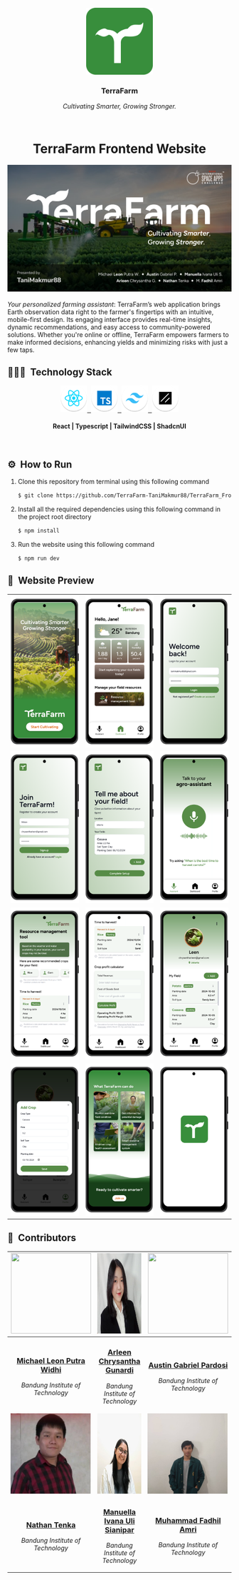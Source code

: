 <br>
<div align="center">
    <div >
        <img height="150px" src="./assets/logo.svg" alt=""/>
    </div>
    <div>
            <h3><b>TerraFarm</b></h3>
            <p><i>Cultivating Smarter, Growing Stronger.</i></p>
    </div>      
</div>
<br>
<h1 align="center">TerraFarm Frontend Website</h1>
<div align="center">

<img src="./assets/cover.png" alt=""/>

</div>
<br>
<i>Your personalized farming assistant</i>: TerraFarm’s web application brings Earth observation data right to the farmer's fingertips with an intuitive, mobile-first design. Its engaging interface provides real-time insights, dynamic recommendations, and easy access to community-powered solutions. Whether you're online or offline, TerraFarm empowers farmers to make informed decisions, enhancing yields and minimizing risks with just a few taps.

## 👨🏻‍💻 &nbsp;Technology Stack

<div align="center">
<a href="https://react.dev/">
<kbd>
<img src="./assets/logo/react.png" height="60" />
</kbd>
</a>

<a href="https://www.typescriptlang.org/">
<kbd>
<img src="./assets/logo/ts.png" height="60" />
</kbd>
</a>

<a href="https://tailwindcss.com/">
<kbd>
<img src="./assets/logo/tailwind.png" height="60" />
</kbd>
</a>

<a href="https://ui.shadcn.com/">
<kbd>
<img src="./assets/logo/ShadcnUI.png" height="60" />
</kbd>
</a>
</div>
<div align="center">
<h4>React | Typescript  | TailwindCSS | ShadcnUI</h4>
</div>
<br>

## ⚙️ &nbsp;How to Run
1. Clone this repository from terminal using this following command
   ```bash
   $ git clone https://github.com/TerraFarm-TaniMakmur88/TerraFarm_Frontend.git
   ```
2. Install all the required dependencies using this following command in the project root directory
   ```bash
   $ npm install
   ```
3. Run the website using this following command
   ```bash
   $ npm run dev
   ```

## 📸 &nbsp;Website Preview
<table style="width:100%; text-align:center;">
    <col width="32%">
    <col width="32%">
    <col width="32%">
    <tr>
        <td width="1%" align="center"><img src="./assets/demo/Page1.png"/></td>
        <td width="1%" align="center"><img src="./assets/demo/Page2.png"/></td>
        <td width="1%" align="center"><img src="./assets/demo/Page3.png"/></td>
    </tr>
    <tr>
        <td width="1%" align="center"><img src="./assets/demo/Page4.png"/></td>
        <td width="1%" align="center"><img src="./assets/demo/Page5.png"/></td>
        <td width="1%" align="center"><img src="./assets/demo/Page6.png"/></td>
    </tr>
    <tr>
        <td width="1%" align="center"><img src="./assets/demo/Page7.png"/></td>
        <td width="1%" align="center"><img src="./assets/demo/Page8.png"/></td>
        <td width="1%" align="center"><img src="./assets/demo/Page9.png"/></td>
    </tr>
    <tr>
        <td width="1%" align="center"><img src="./assets/demo/Page10.png"/></td>
        <td width="1%" align="center"><img src="./assets/demo/Page11.png"/></td>
        <td width="1%" align="center"><img src="./assets/demo/Page12.png"/></td>
    </tr>
</table>

## 👥 &nbsp;Contributors

| <a href="https://github.com/mikeleo03"><img width="180px" height="180px" src="https://firebasestorage.googleapis.com/v0/b/upheld-acumen-420202.appspot.com/o/readme-assets%2Fpicprof%2FLeon.png?alt=media&token=0ea1884a-32ca-471b-a3af-bf3995bbc605" alt=""/></a> | <a href="https://github.com/arleenchr"><img width="180px" height="180px" src="./assets/pic/arleen.jpg" alt=""/></a> | <a href="https://github.com/AustinPardosi"><img width="180px" height="180px" src="https://firebasestorage.googleapis.com/v0/b/upheld-acumen-420202.appspot.com/o/readme-assets%2Fpicprof%2FAustin.png?alt=media&token=f520a334-4aeb-4efe-9437-669451b6dca6" alt=""/></a> |
| ---------------------------------------------------------------------------------------------------------------------------------------------------------------------------------------------------------------------------------- | ----------------------------------------------------------------------------------------------------------------------------------------------------------------------------------------------------------------------------------- | ----------------------------------------------------------------------------------------------------------------------------------------------------------------------------------------------------------------------------- |
| <div align="center"><h3><b><a href="https://github.com/mikeleo03">Michael Leon Putra Widhi</a></b></h3><i><p>Bandung Institute of Technology</i></p></div>                                                                                        | <div align="center"><h3><b><a href="https://github.com/arleenchr">Arleen Chrysantha Gunardi</a></b></h3></a><p><i>Bandung Institute of Technology</i></p></div>                                                               | <div align="center"><h3><b><a href="https://github.com/AustinPardosi">Austin Gabriel Pardosi</a></b></h3></a><p><i>Bandung Institute of Technology</i></p></div>                                                                            
| <a href="https://github.com/Nat10k"><img width="180px" height="180px" src="./assets/pic/nathan.jpg" alt=""/></a> | <a href="https://github.com/manuellaiv"><img width="180px" height="180px" src="./assets/pic/manuella.jpg" alt=""/></a> | <a href="https://github.com/Mehmed13"><img width="180px" height="180px" src="./assets/pic/fadhil.jpg" alt=""/></a> |
| <div align="center"><h3><b><a href="https://github.com/Nat10k">Nathan Tenka</a></b></h3><i><p>Bandung Institute of Technology</i></p></div>                                                                                        | <div align="center"><h3><b><a href="https://github.com/manuellaiv">Manuella Ivana Uli Sianipar</a></b></h3></a><p><i>Bandung Institute of Technology</i></p></div>                                                               | <div align="center"><h3><b><a href="https://github.com/Mehmed13">Muhammad Fadhil Amri</a></b></h3></a><p><i>Bandung Institute of Technology</i></p></div>                                                                            |